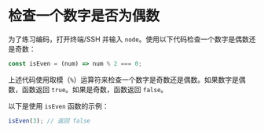# 检查一个数字是否为偶数

为了练习编码，打开终端/SSH 并输入 `node`。使用以下代码检查一个数字是偶数还是奇数：

```js
const isEven = (num) => num % 2 === 0;
```

上述代码使用取模（`%`）运算符来检查一个数字是奇数还是偶数。如果数字是偶数，函数返回 `true`。如果是奇数，函数返回 `false`。

以下是使用 `isEven` 函数的示例：

```js
isEven(3); // 返回 false
```
